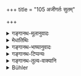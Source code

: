 +++
title = "105 अजीगर्तः सुतम्"

+++

<details><summary>गङ्गानथ-मूलानुवादः</summary>

Ajīgarta, buffering from hunger, went forward to kill his son; and as he sought a remedy for hunger, he did not become tainted with sin.—(105)
</details>

<details><summary>मेधातिथिः</summary>

**अजीगर्तो** नाम ऋषिः । स क्षुत्परिपीडितः पुत्रं **सुतं** शुनःशेपनामानं **हन्तुम् उपासर्पत्** प्रचक्रमे । न चासौ क्रव्याद इति युज्यते । शौनःशेपम् आख्यानं बह्वृचि सुप्रसिद्धम् (ऐत्ब् ७.१३) । नात्र विस्तर आगमस्योपयुज्यते । परमार्थस् तु प्रकृतिरूपो ऽर्थवादः । एवं सर्व एते द्रष्टव्याः ॥ १०.१०५ ॥
</details>

<details><summary>गङ्गानथ-भाष्यानुवादः</summary>

‘*Ajīgarta*’—The sage of that name—‘*suffering from hunger*, *went forward to* *kill* *his son*’—Sunaḥśepa, and yet he was not regarded as ‘carnivorous.’

The story of Sunaḥśepa occurs in the Ṛgveda; and it is not necessary for us to dilate upon what occurs in the scriptures.

As a matter of fact however, this is a declamatory statement in the form of the assertion of an act done by somebody.

All such passages should be understood to be the same.—(105)
</details>

<details><summary>गङ्गानथ-टिप्पन्यः</summary>

See *Aitareya Brāhmaṇa* 7.13-16.

This verse is quoted in *Aparārka* (p. 935);—and in *Parāśaramādhava* (Prāyasahchitta p. 326).
</details>

<details><summary>गङ्गानथ-तुल्य-वाक्यानि</summary>

**(verses 10.101-108)  
**

See Comparative notes for [Verse 10.101].
</details>

<details><summary>Bühler</summary>

105	Agigarta, who suffered hunger, approached in order to slay (his own) son, and was not tainted by sin, since he (only) sought a remedy against famishing.
</details>
